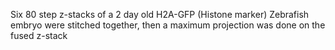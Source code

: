 Six 80 step z-stacks of a 2 day old H2A-GFP (Histone marker) Zebrafish
embryo were stitched together, then a maximum projection was done on the
fused z-stack

